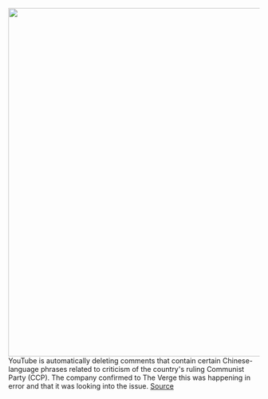 <img src='https://cdn.vox-cdn.com/thumbor/BI368mWdSxH_6AMbkXVusuiCvG8=/0x0:2040x1360/1200x800/filters:focal(857x517:1183x843)/cdn.vox-cdn.com/uploads/chorus_image/image/66843361/acastro_180321_1777_youtube_0002.0.jpg' width='700px' /><br/>
YouTube is automatically deleting comments that contain certain Chinese-language phrases related to criticism of the country's ruling Communist Party (CCP). The company confirmed to The Verge this was happening in error and that it was looking into the issue.
<a href='https://www.theverge.com/2020/5/26/21270290/youtube-deleting-comments-censorship-chinese-communist-party-ccp'> Source <a/>